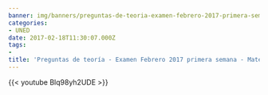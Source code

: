 ```yaml
---
banner: img/banners/preguntas-de-teoria-examen-febrero-2017-primera-semana-matematica-financiera-uned-ade.jpg
categories:
- UNED
date: 2017-02-18T11:30:07.000Z
tags:
- 
title: 'Preguntas de teoría - Examen Febrero 2017 primera semana - Matemática Financiera - Uned Ade'
---
```




{{< youtube Blq98yh2UDE >}}
